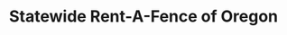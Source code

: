 ---
title: "Statewide Rent-A-Fence of Oregon"
url: /hillsboro/statewide-rent-a-fence-of-oregon/
shop: storage rental
---